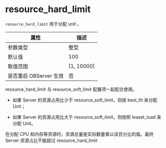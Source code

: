 resource_hard_limit
========================================

`resource_hard_limit` 用于分配 unit 。

|      **属性**      |    **描述**    |
|------------------|--------------|
| 参数类型             | 整型           |
| 默认值              | 100          |
| 取值范围             | \[1, 10000\] |
| 是否重启 OBServer 生效 | 否            |

resource_hard_limit 与 resource_soft_limit 配置项一起配合使用。

* 如果 Server 的资源占用比少于 resource_soft_limit，则按 best_fit 来分配 Unit；

* 如果 Server 的资源占用比大于 resource_soft_limit，则按照 leaset_load 来分配 Unit。

在分配 CPU 和内存等资源时，资源总量是实际数量乘以该百分比的值。最终 Server 资源占比不能超过 resource_hard_limit